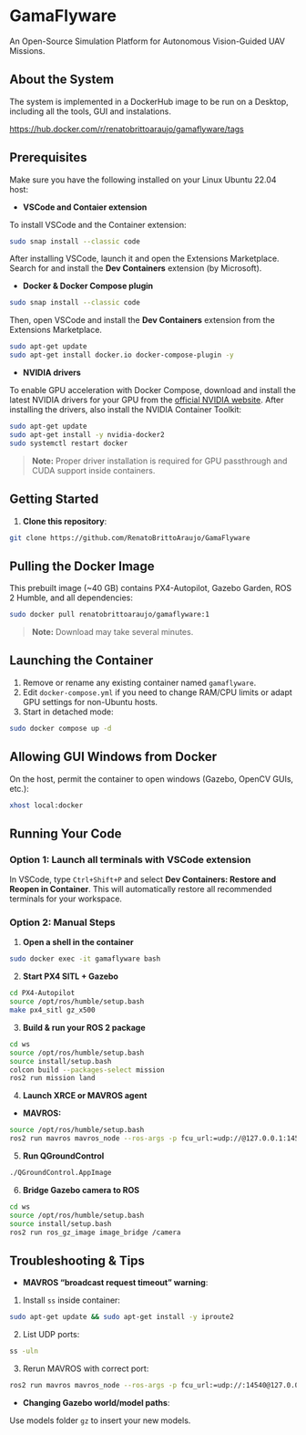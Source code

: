 #  GamaFlyware

An Open-Source Simulation Platform for Autonomous Vision-Guided UAV Missions.

## About the System

The system is implemented in a DockerHub image to be run on a Desktop, including all the tools, GUI and instalations.

https://hub.docker.com/r/renatobrittoaraujo/gamaflyware/tags

## Prerequisites

Make sure you have the following installed on your Linux Ubuntu 22.04 host:

* **VSCode and Contaier extension**

To install VSCode and the Container extension:

```bash
sudo snap install --classic code
```

After installing VSCode, launch it and open the Extensions Marketplace. Search for and install the **Dev Containers** extension (by Microsoft).

* **Docker & Docker Compose plugin**

```bash
sudo snap install --classic code
```

Then, open VSCode and install the **Dev Containers** extension from the Extensions Marketplace.

```bash
sudo apt-get update
sudo apt-get install docker.io docker-compose-plugin -y
```

* **NVIDIA drivers**

To enable GPU acceleration with Docker Compose, download and install the latest NVIDIA drivers for your GPU from the [official NVIDIA website](https://www.nvidia.com/Download/index.aspx). After installing the drivers, also install the NVIDIA Container Toolkit:

```bash
sudo apt-get update
sudo apt-get install -y nvidia-docker2
sudo systemctl restart docker
```

> **Note:** Proper driver installation is required for GPU passthrough and CUDA support inside containers.

## Getting Started

1. **Clone this repository**:

```bash
git clone https://github.com/RenatoBrittoAraujo/GamaFlyware
```

## Pulling the Docker Image

This prebuilt image (\~40 GB) contains PX4-Autopilot, Gazebo Garden, ROS 2 Humble, and all dependencies:

```bash
sudo docker pull renatobrittoaraujo/gamaflyware:1
```

> **Note:** Download may take several minutes.

## Launching the Container

1. Remove or rename any existing container named `gamaflyware`.
2. Edit `docker-compose.yml` if you need to change RAM/CPU limits or adapt GPU settings for non-Ubuntu hosts.
3. Start in detached mode:

```bash
sudo docker compose up -d
```

## Allowing GUI Windows from Docker

On the host, permit the container to open windows (Gazebo, OpenCV GUIs, etc.):

```bash
xhost local:docker
```

## Running Your Code

### Option 1: Launch all terminals with VSCode extension

In VSCode, type `Ctrl+Shift+P` and select **Dev Containers: Restore and Reopen in Container**. This will automatically restore all recommended terminals for your workspace.

### Option 2: Manual Steps

1. **Open a shell in the container**

```bash
sudo docker exec -it gamaflyware bash
```
2. **Start PX4 SITL + Gazebo**

```bash
cd PX4-Autopilot
source /opt/ros/humble/setup.bash
make px4_sitl gz_x500
```
3. **Build & run your ROS 2 package**

```bash
cd ws
source /opt/ros/humble/setup.bash
source install/setup.bash
colcon build --packages-select mission
ros2 run mission land
```
4. **Launch XRCE or MAVROS agent**

* **MAVROS:**

```bash
source /opt/ros/humble/setup.bash
ros2 run mavros mavros_node --ros-args -p fcu_url:=udp://@127.0.0.1:14545
```
5. **Run QGroundControl**

```bash
./QGroundControl.AppImage
```
6. **Bridge Gazebo camera to ROS**

```bash
cd ws
source /opt/ros/humble/setup.bash
source install/setup.bash
ros2 run ros_gz_image image_bridge /camera
```

## Troubleshooting & Tips

* **MAVROS “broadcast request timeout” warning**:

1. Install `ss` inside container:

```bash
sudo apt-get update && sudo apt-get install -y iproute2
```
2. List UDP ports:

```bash
ss -uln
```
3. Rerun MAVROS with correct port:

```bash
ros2 run mavros mavros_node --ros-args -p fcu_url:=udp://:14540@127.0.0.1:<YOUR_PORT>
```

* **Changing Gazebo world/model paths**:

Use models folder `gz` to insert your new models.

